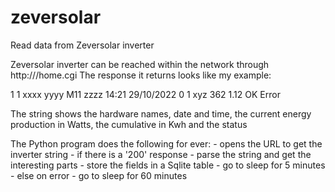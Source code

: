 # zeversolar
Read data from Zeversolar inverter

Zeversolar inverter can be reached within the network through http://<your IP address>/home.cgi
The response it returns looks like my example:
  
  1 1 xxxx yyyy M11 zzzz 14:21 29/10/2022 0 1 xyz 362 1.12 OK Error

  The string shows the hardware names, date and time, the current energy production in Watts, the cumulative in Kwh and the status
  
  The Python program does the following for ever:
    - opens the URL to get the inverter string
    - if there is a '200' response
    -   parse the string and get the interesting parts
    -   store the fields in a Sqlite table
    -   go to sleep for 5 minutes
    - else on error
    -   go to sleep for 60 minutes
  
